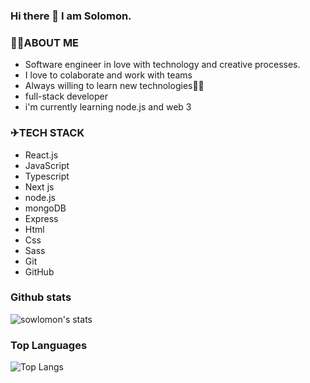 ### Hi there 👋 I am Solomon.

### 👨‍💻ABOUT ME

- Software engineer in love with technology and creative processes.
- I love to colaborate and work with teams
- Always willing to learn new technologies👨‍💻
- full-stack developer
- i'm currently learning node.js and web 3

### ✈TECH STACK

- React.js
- JavaScript 
- Typescript
- Next js
- node.js
- mongoDB
- Express
- Html
- Css
- Sass
- Git
- GitHub 


### Github stats

![sowlomon's stats](https://github-readme-stats.vercel.app/api?username=sowlomon&count_private=true&show_icons=true&theme=radical)

### Top Languages

![Top Langs](https://github-readme-stats.vercel.app/api/top-langs/?username=sowlomon&show_icons=true&theme=radical)



